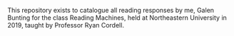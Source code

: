 This repository exists to catalogue all reading responses by me, Galen Bunting for the class Reading Machines, held at Northeastern University in 2019, taught by Professor Ryan Cordell. 
